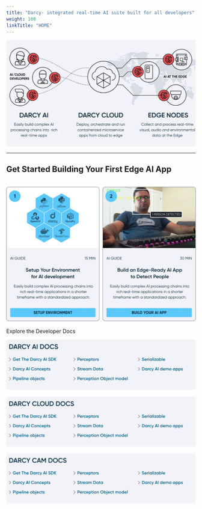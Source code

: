 ```yaml
---
title: "Darcy- integrated real-time AI suite built for all developers"
weight: 100
linkTitle: "HOME"
---
```


![Darcy AI Suite Diagram](../../../../static/images/Home-fpo-1.jpg)

-----

## Get Started Building Your First Edge AI App

![](../../../../static/images/Home-fpo-2.jpg)

Explore the Developer Docs

![](../../../../static/images/Home-fpo-3.jpg)

![](../../../../static/images/Home-fpo-4.jpg)

![](../../../../static/images/Home-fpo-5.jpg)
